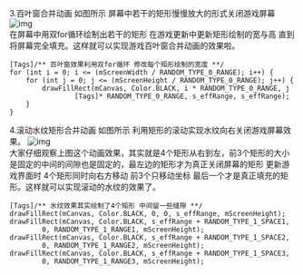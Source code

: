 3.百叶窗合并动画
如图所示 屏幕中若干的矩形慢慢放大的形式关闭游戏屏幕
![img](P)  
在屏幕中用双for循环绘制出若干的矩形 在游戏更新中更新矩形绘制的宽与高 直到将屏幕完全填充。这样就可以实现游戏百叶窗合并动画的效果啦。
```  
[Tags]/** 百叶窗效果利用双for循环 修改每个矩形绘制的宽度 **/
for (int i = 0; i <= (mScreenWidth / RANDOM_TYPE_0_RANGE); i++) {
	for (int j = 0; j <= (mScreenHeight / RANDOM_TYPE_0_RANGE); j++) {
		drawFillRect(mCanvas, Color.BLACK, i * RANDOM_TYPE_0_RANGE, j
				[Tags]* RANDOM_TYPE_0_RANGE, s_effRange, s_effRange);
	}
} 
```
4.滚动水纹矩形合并动画
如图所示 利用矩形的滚动实现水纹向右关闭游戏屏幕效果。
![img](P)  
大家仔细观察上图这个动画效果，其实就是4个矩形从右到左，前3个矩形的大小是固定的中间的间隙也是固定的，最左边的矩形才为真正关闭屏幕的矩形 更新游戏界面时 4个矩形同时向右方移动 前3个只移动坐标 最后一个才是真正填充的矩形。这样就可以实现滚动的水纹的效果了。
```  
[Tags]/** 水纹效果其实绘制了4个矩形 中间留一些缝隙 **/
drawFillRect(mCanvas, Color.BLACK, 0, 0, s_effRange, mScreenHeight);
drawFillRect(mCanvas, Color.BLACK, s_effRange + RANDOM_TYPE_1_SPACE1,
		0, RANDOM_TYPE_1_RANGE1, mScreenHeight);
drawFillRect(mCanvas, Color.BLACK, s_effRange + RANDOM_TYPE_1_SPACE2,
		0, RANDOM_TYPE_1_RANGE2, mScreenHeight);
drawFillRect(mCanvas, Color.BLACK, s_effRange + RANDOM_TYPE_1_SPACE3,
		0, RANDOM_TYPE_1_RANGE3, mScreenHeight);
```
